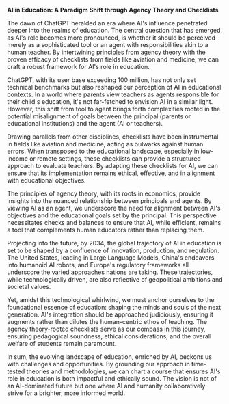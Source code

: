 
**AI in Education: A Paradigm Shift through Agency Theory and Checklists**

The dawn of ChatGPT heralded an era where AI's influence penetrated deeper into the realms of education. The central question that has emerged, as AI's role becomes more pronounced, is whether it should be perceived merely as a sophisticated tool or an agent with responsibilities akin to a human teacher. By intertwining principles from agency theory with the proven efficacy of checklists from fields like aviation and medicine, we can craft a robust framework for AI's role in education.

ChatGPT, with its user base exceeding 100 million, has not only set technical benchmarks but also reshaped our perception of AI in educational contexts. In a world where parents view teachers as agents responsible for their child's education, it's not far-fetched to envision AI in a similar light. However, this shift from tool to agent brings forth complexities rooted in the potential misalignment of goals between the principal (parents or educational institutions) and the agent (AI or teachers).

Drawing parallels from other disciplines, checklists have been instrumental in fields like aviation and medicine, acting as bulwarks against human errors. When transposed to the educational landscape, especially in low-income or remote settings, these checklists can provide a structured approach to evaluate teachers. By adapting these checklists for AI, we can ensure that its implementation remains ethical, effective, and in alignment with educational objectives.

The principles of agency theory, with its roots in economics, provide insights into the nuanced relationship between principals and agents. By viewing AI as an agent, we underscore the need for alignment between AI's objectives and the educational goals set by the principal. This perspective necessitates checks and balances to ensure that AI, while efficient, remains a tool that complements human educators rather than replacing them.

Projecting into the future, by 2034, the global trajectory of AI in education is set to be shaped by a confluence of innovation, production, and regulation. The United States, leading in Large Language Models, China's endeavors into humanoid AI robots, and Europe's regulatory frameworks all underscore the varied approaches nations are taking. These trajectories, while technologically driven, are also reflective of geopolitical ambitions and societal values.

Yet, amidst this technological whirlwind, we must anchor ourselves to the foundational essence of education: shaping the minds and souls of the next generation. AI's integration should be approached judiciously, ensuring it augments rather than dilutes the human-centric ethos of teaching. The agency theory-rooted checklists serve as our compass in this journey, ensuring pedagogical soundness, ethical considerations, and the overall welfare of students remain paramount.

In sum, the evolving landscape of education, enriched by AI, beckons us with challenges and opportunities. By grounding our approach in time-tested theories and methodologies, we can chart a course that ensures AI's role in education is both impactful and ethically sound. The vision is not of an AI-dominated future but one where AI and humanity collaboratively strive for a brighter, more informed world.

